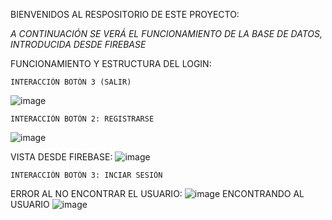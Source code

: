 BIENVENIDOS AL RESPOSITORIO DE ESTE PROYECTO:

*A CONTINUACIÓN SE VERÁ EL FUNCIONAMIENTO DE LA BASE DE DATOS, INTRODUCIDA DESDE FIREBASE*

FUNCIONAMIENTO Y ESTRUCTURA DEL LOGIN:
  
    INTERACCIÓN BOTÓN 3 (SALIR)
![image](https://github.com/user-attachments/assets/0ddf8dd0-b762-440d-b6fb-d860c59be021)
  
    INTERACCIÓN BOTÓN 2: REGISTRARSE
![image](https://github.com/user-attachments/assets/4802723b-a060-4159-8b02-2b47e31abe3a)
      
  VISTA DESDE FIREBASE:
      ![image](https://github.com/user-attachments/assets/efd97908-1d68-4821-84ac-8a365b6195cf)
   
    INTERACCIÓN BOTÓN 3: INCIAR SESIÓN
  
  ERROR AL NO ENCONTRAR EL USUARIO:
![image](https://github.com/user-attachments/assets/5a32503a-d3f9-4a33-aa38-26c82ce910da)
  ENCONTRANDO AL USUARIO
![image](https://github.com/user-attachments/assets/86c308f6-dc0c-443a-bf6f-1010f9930908)



